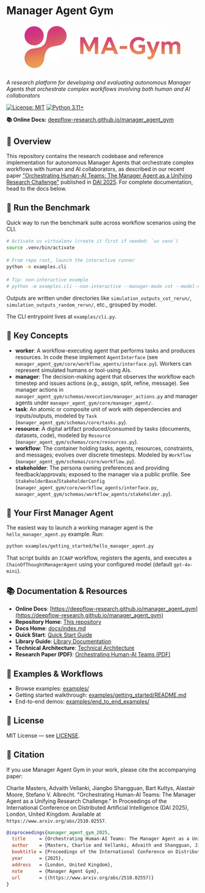 # Manager Agent Gym

<p align="center">
  <img src="docs/logo.png" alt="MA-Gym Logo" width="420" />
</p>

*A research platform for developing and evaluating autonomous Manager Agents that orchestrate complex workflows involving both human and AI collaborators*

[![License: MIT](https://img.shields.io/badge/License-MIT-yellow.svg)](https://opensource.org/licenses/MIT)
[![Python 3.11+](https://img.shields.io/badge/python-3.11+-blue.svg)](https://www.python.org/downloads/)

**📚 Online Docs:** [deepflow-research.github.io/manager_agent_gym](https://deepflow-research.github.io/manager_agent_gym)

## 🎯 Overview
This repository contains the research codebase and reference implementation for autonomous Manager Agents that orchestrate complex workflows with human and AI collaborators, as described in our recent paper ["Orchestrating Human-AI Teams: The Manager Agent as a Unifying Research Challenge"](arxivLink) published in [DAI 2025](https://www.adai.ai/dai/2025). For complete documentation, head to the docs below.

## 🏁 Run the Benchmark

Quick way to run the benchmark suite across workflow scenarios using the CLI.

```bash
# Activate uv virtualenv (create it first if needed: `uv venv`)
source .venv/bin/activate

# From repo root, launch the interactive runner
python -m examples.cli

# Tip: non-interactive example
# python -m examples.cli --non-interactive --manager-mode cot --model-name o3 --max-timesteps 50
```

Outputs are written under directories like `simulation_outputs_cot_rerun/`, `simulation_outputs_random_rerun/`, etc., grouped by model.

The CLI entrypoint lives at `examples/cli.py`.

## 🧩 Key Concepts

- **worker**: A workflow-executing agent that performs tasks and produces resources. In code these implement `AgentInterface` (see `manager_agent_gym/core/workflow_agents/interface.py`). Workers can represent simulated humans or tool-using AIs.
- **manager**: The decision-making agent that observes the workflow each timestep and issues actions (e.g., assign, split, refine, message). See manager actions in `manager_agent_gym/schemas/execution/manager_actions.py` and manager agents under `manager_agent_gym/core/manager_agent/`.
- **task**: An atomic or composite unit of work with dependencies and inputs/outputs, modeled by `Task` (`manager_agent_gym/schemas/core/tasks.py`).
- **resource**: A digital artifact produced/consumed by tasks (documents, datasets, code), modeled by `Resource` (`manager_agent_gym/schemas/core/resources.py`).
- **workflow**: The container holding tasks, agents, resources, constraints, and messages; evolves over discrete timesteps. Modeled by `Workflow` (`manager_agent_gym/schemas/core/workflow.py`).
- **stakeholder**: The persona owning preferences and providing feedback/approvals; exposed to the manager via a public profile. See `StakeholderBase`/`StakeholderConfig` (`manager_agent_gym/core/workflow_agents/interface.py`, `manager_agent_gym/schemas/workflow_agents/stakeholder.py`).

## 🚀 Your First Manager Agent

The easiest way to launch a working manager agent is the `hello_manager_agent.py` example. Run:

```bash
python examples/getting_started/hello_manager_agent.py
```

That script builds an `ICAAP` workflow, registers the agents, and executes a `ChainOfThoughtManagerAgent` using your configured model (default `gpt-4o-mini`).


## 📚 Documentation & Resources

- **Online Docs**: [https://deepflow-research.github.io/manager_agent_gym](https://deepflow-research.github.io/manager_agent_gym)
- **Repository Home**: [This repository](.)
- **Docs Home**: [docs/index.md](https://deepflow-research.github.io/manager_agent_gym/)
- **Quick Start**: [Quick Start Guide](https://deepflow-research.github.io/manager_agent_gym/QUICK_START_GUIDE/)
- **Library Guide**: [Library Documentation](https://deepflow-research.github.io/manager_agent_gym/LIBRARY_DOCUMENTATION/)
- **Technical Architecture**: [Technical Architecture](https://deepflow-research.github.io/manager_agent_gym/TECHNICAL_ARCHITECTURE/)
- **Research Paper (PDF)**: [Orchestrating Human-AI Teams (PDF)](https://www.arxiv.org/abs/2510.02557)

## 🧪 Examples & Workflows

- Browse examples: [examples/](examples/)
- Getting started walkthrough: [examples/getting_started/README.md](examples/getting_started/README.md)
- End-to-end demos: [examples/end_to_end_examples/](examples/end_to_end_examples/)

## 📝 License

MIT License — see [LICENSE](LICENSE).

## 📖 Citation

If you use Manager Agent Gym in your work, please cite the accompanying paper:

Charlie Masters, Advaith Vellanki, Jiangbo Shangguan, Bart Kultys, Alastair Moore, Stefano V. Albrecht. "Orchestrating Human-AI Teams: The Manager Agent as a Unifying Research Challenge." In Proceedings of the International Conference on Distributed Artificial Intelligence (DAI 2025), London, United Kingdom. Available at `https://www.arxiv.org/abs/2510.02557`.

```bibtex
@inproceedings{manager_agent_gym_2025,
  title     = {Orchestrating Human-AI Teams: The Manager Agent as a Unifying Research Challenge},
  author    = {Masters, Charlie and Vellanki, Advaith and Shangguan, Jiangbo and Kultys, Bart and Moore, Alastair and Albrecht, Stefano V.},
  booktitle = {Proceedings of the International Conference on Distributed Artificial Intelligence (DAI 2025)},
  year      = {2025},
  address   = {London, United Kingdom},
  note      = {Manager Agent Gym},
  url       = {(https://www.arxiv.org/abs/2510.02557)}
}
```
